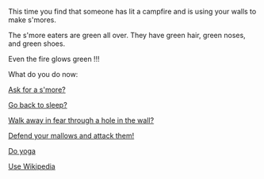 This time you find that someone has lit a campfire and is using your walls to make s'mores.

The s'more eaters are green all over. They have green hair, green noses, and green shoes.

Even the fire glows green !!!

What do you do now:

[Ask for a s'more?](smore-eating/delicious.md)

[Go back to sleep?](expired-milk/expired-milk.md)

[Walk away in fear through a hole in the wall?](../../explore-outside/explore-outside.md)

[Defend your mallows and attack them!](attack/attack.md)

[Do yoga](../../yoga/yoga.md)

[Use Wikipedia](../../wikipedia/wiki.md)
